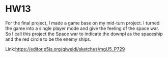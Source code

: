 # HW13
For the final project, I made a game base on my mid-turn project. I turned the game into a single player mode and give the feeling of the space war. So I call this project the Space war to indicate the downpl as the spaceship and the red circle to be the enemy ships.

Link:https://editor.p5js.org/qiweidi/sketches/mgU5_P729
